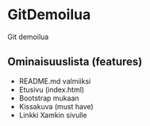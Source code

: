# GitDemoilua
Git demoilua

## Ominaisuuslista (features)

* README.md valmiiksi
* Etusivu (index.html)
* Bootstrap mukaan
* Kissakuva (must have)
* Linkki Xamkin sivulle